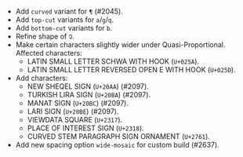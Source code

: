 * Add `curved` variant for `¶` (#2045).
* Add `top-cut` variants for `a`/`g`/`q`.
* Add `bottom-cut` variants for `b`.
* Refine shape of `Չ`.
* Make certain characters slightly wider under Quasi-Proportional. Affected characters:
  - LATIN SMALL LETTER SCHWA WITH HOOK (`U+025A`).
  - LATIN SMALL LETTER REVERSED OPEN E WITH HOOK (`U+025D`).
* Add characters:
  - NEW SHEQEL SIGN (`U+20AA`) (#2097).
  - TURKISH LIRA SIGN (`U+20BA`) (#2097).
  - MANAT SIGN (`U+20BC`) (#2097).
  - LARI SIGN (`U+20BE`) (#2097).
  - VIEWDATA SQUARE (`U+2317`).
  - PLACE OF INTEREST SIGN (`U+2318`).
  - CURVED STEM PARAGRAPH SIGN ORNAMENT (`U+2761`).
* Add new spacing option `wide-mosaic` for custom build (#2637).
